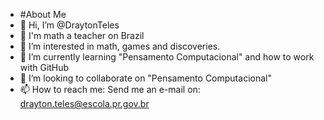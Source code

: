 - #About Me
- 👋 Hi, I’m @DraytonTeles
- 👊 I'm math a teacher on Brazil
- 👀 I’m interested in math, games and discoveries.
- 🌱 I’m currently learning "Pensamento Computacional" and how to work with GitHub
- 💞️ I’m looking to collaborate on "Pensamento Computacional"
- 📫 How to reach me: Send me an e-mail on: drayton.teles@escola.pr.gov.br

<!---
DraytonTeles/DraytonTeles is a ✨ special ✨ repository because its `README.md` (this file) appears on your GitHub profile.
You can click the Preview link to take a look at your changes.
--->
